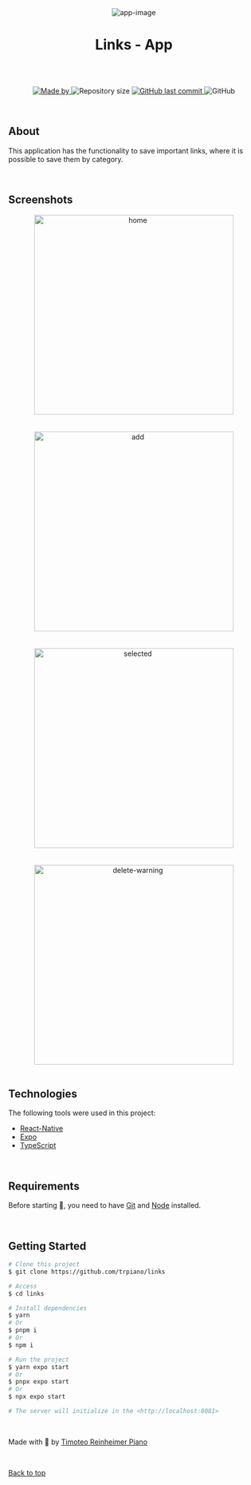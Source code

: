 <div align="center" id="top"> 
  <img src="https://firebasestorage.googleapis.com/v0/b/test-9bf97.appspot.com/o/links-project%2Flogo.png?alt=media&token=6fd78ed6-22c8-4295-980f-582fbe30bfa0" alt="app-image" />
  <h1>Links - App</h1>
</div>

<br />
<br />

<p align="center">
  <a href="https://www.linkedin.com/in/timoteopiano/">
    <img alt="Made by" src="https://img.shields.io/badge/made%20by-Timoteo%20Piano-%BD93EC">
  </a>
  <img alt="Repository size" src="https://img.shields.io/github/repo-size/trpiano/links?color=%BD93EC">
  <a href="https://github.com/trpiano/links/commits/master">
    <img alt="GitHub last commit" src="https://img.shields.io/github/last-commit/trpiano/links?color=%BD93EC">
  </a>
  <img alt="GitHub" src="https://img.shields.io/github/license/trpiano/links?color=%BD93EC">
</p>

<br/>

## About

This application has the functionality to save important links, where it is possible to save them by category.

<br/>

## Screenshots

<div align="center"> 
  <img src="/.github/img_1.jpeg" alt="home" width="400" />
</div>
<br/>
<br/>
<div align="center"> 
  <img src="/.github/img_2.jpeg" alt="add" width="400" />
</div>
<br/>
<br/>
<div align="center"> 
  <img src="/.github/img_3.jpeg" alt="selected" width="400" />
</div>
<br/>
<br/>
<div align="center"> 
  <img src="/.github/img_4.jpeg" alt="delete-warning" width="400" />
</div>

<br/>

## Technologies

The following tools were used in this project:

- [React-Native](https://reactnative.dev/)
- [Expo](https://expo.dev/)
- [TypeScript](https://www.typescriptlang.org/)
  
<br/>

## Requirements

Before starting 🏁, you need to have [Git](https://git-scm.com) and [Node](https://nodejs.org/en/) installed.

<br/>

## Getting Started

```bash
# Clone this project
$ git clone https://github.com/trpiano/links

# Access
$ cd links

# Install dependencies
$ yarn
# Or
$ pnpm i
# Or
$ npm i

# Run the project
$ yarn expo start
# Or
$ pnpx expo start
# Or
$ npx expo start

# The server will initialize in the <http://localhost:8081>
```

<br/>

Made with 💜 by <a href="https://github.com/trpiano" target="_blank">Timoteo Reinheimer Piano</a>

&#xa0;

<a href="#top">Back to top</a>
